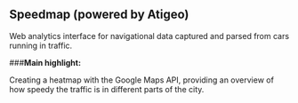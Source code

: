 ## Speedmap (powered by Atigeo)

Web analytics interface for navigational data captured and parsed from cars running in traffic.

###__Main highlight:__

Creating a heatmap with the Google Maps API, providing an overview of how speedy the traffic is in different parts of the city.


